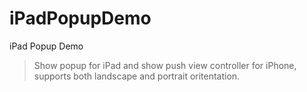 iPadPopupDemo
=============

iPad Popup Demo
>Show popup for iPad and show push view controller for iPhone, supports both landscape and portrait oritentation.